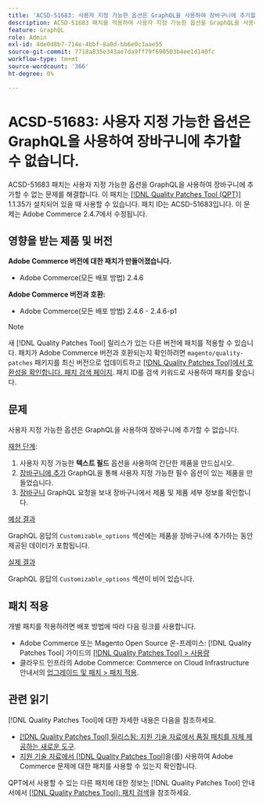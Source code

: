 ```yaml
---
title: 'ACSD-51683: 사용자 지정 가능한 옵션은 GraphQL을 사용하여 장바구니에 추가할 수 없습니다.'
description: ACSD-51683 패치를 적용하여 사용자 지정 가능한 옵션을 GraphQL을 사용하여 장바구니에 추가할 수 없는 Adobe Commerce 문제를 해결합니다.
feature: GraphQL
role: Admin
exl-id: 4de0d8b7-714e-4bbf-8a0d-bb6e0c3aae55
source-git-commit: 7718a835e343ae7da9ff79f690503b4ee1d140fc
workflow-type: tm+mt
source-wordcount: '366'
ht-degree: 0%

---
```


# ACSD-51683: 사용자 지정 가능한 옵션은 GraphQL을 사용하여 장바구니에 추가할 수 없습니다.

ACSD-51683 패치는 사용자 지정 가능한 옵션을 GraphQL을 사용하여 장바구니에 추가할 수 없는 문제를 해결합니다. 이 패치는 [[!DNL Quality Patches Tool (QPT)]](/help/announcements/adobe-commerce-announcements/magento-quality-patches-released-new-tool-to-self-serve-quality-patches.md) 1.1.35가 설치되어 있을 때 사용할 수 있습니다. 패치 ID는 ACSD-51683입니다. 이 문제는 Adobe Commerce 2.4.7에서 수정됩니다.

## 영향을 받는 제품 및 버전

**Adobe Commerce 버전에 대한 패치가 만들어졌습니다.**

* Adobe Commerce(모든 배포 방법) 2.4.6

**Adobe Commerce 버전과 호환:**

* Adobe Commerce(모든 배포 방법) 2.4.6 - 2.4.6-p1

>[!NOTE]
>
>새 [!DNL Quality Patches Tool] 릴리스가 있는 다른 버전에 패치를 적용할 수 있습니다. 패치가 Adobe Commerce 버전과 호환되는지 확인하려면 `magento/quality-patches` 패키지를 최신 버전으로 업데이트하고 [[!DNL Quality Patches Tool]에서 호환성을 확인합니다. 패치 검색 페이지](https://experienceleague.adobe.com/tools/commerce-quality-patches/index.html). 패치 ID를 검색 키워드로 사용하여 패치를 찾습니다.

## 문제

사용자 지정 가능한 옵션은 GraphQL을 사용하여 장바구니에 추가할 수 없습니다.

<u>재현 단계</u>:

1. 사용자 지정 가능한 **텍스트 필드** 옵션을 사용하여 간단한 제품을 만드십시오.
1. [장바구니에 추가](https://developer.adobe.com/commerce/webapi/graphql/tutorials/checkout/add-product-to-cart/) GraphQL을 통해 사용자 지정 가능한 필수 옵션이 있는 제품을 만들었습니다.
1. [장바구니](https://developer.adobe.com/commerce/webapi/graphql/schema/cart/queries/cart/) GraphQL 요청을 보내 장바구니에서 제품 및 제품 세부 정보를 확인합니다.

<u>예상 결과</u>

GraphQL 응답의 `Customizable_options` 섹션에는 제품을 장바구니에 추가하는 동안 제공된 데이터가 포함됩니다.

<u>실제 결과</u>

GraphQL 응답의 `Customizable_options` 섹션이 비어 있습니다.

## 패치 적용

개별 패치를 적용하려면 배포 방법에 따라 다음 링크를 사용합니다.

* Adobe Commerce 또는 Magento Open Source 온-프레미스: [!DNL Quality Patches Tool] 가이드의 [[!DNL Quality Patches Tool] > 사용량](https://experienceleague.adobe.com/docs/commerce-operations/tools/quality-patches-tool/usage.html)
* 클라우드 인프라의 Adobe Commerce: Commerce on Cloud Infrastructure 안내서의 [업그레이드 및 패치 > 패치 적용](https://experienceleague.adobe.com/docs/commerce-cloud-service/user-guide/develop/upgrade/apply-patches.html).

## 관련 읽기

[!DNL Quality Patches Tool]에 대한 자세한 내용은 다음을 참조하세요.

* [[!DNL Quality Patches Tool] 릴리스됨: 지원 기술 자료에서 품질 패치를 자체 제공하는 새로운 도구](/help/announcements/adobe-commerce-announcements/magento-quality-patches-released-new-tool-to-self-serve-quality-patches.md).
* [지원 기술 자료에서  [!DNL Quality Patches Tool]](/help/support-tools/patches-available-in-qpt-tool/check-patch-for-magento-issue-with-magento-quality-patches.md)을(를) 사용하여 Adobe Commerce 문제에 대한 패치를 사용할 수 있는지 확인합니다.

QPT에서 사용할 수 있는 다른 패치에 대한 정보는 [!DNL Quality Patches Tool] 안내서에서 [[!DNL Quality Patches Tool]: 패치 검색](https://experienceleague.adobe.com/tools/commerce-quality-patches/index.html)을 참조하세요.

